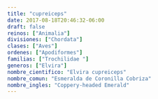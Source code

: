 ```yaml
---
title: "cupreiceps"
date: 2017-08-18T20:46:32-06:00
draft: false
reinos: ["Animalia"]
divisiones: ["Chordata"]
clases: ["Aves"]
ordenes: ["Apodiformes"]
familias: ["Trochilidae "]
generos: ["Elvira"]
nombre_cientifico: "Elvira cupreiceps"
nombre_comun: "Esmeralda de Coronilla Cobriza"
nombre_ingles: "Coppery-headed Emerald"
---
```

